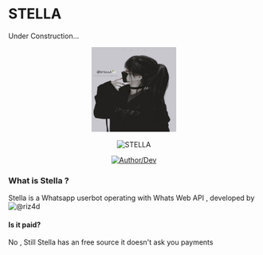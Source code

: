 # STELLA

Under Construction...
<div align="center">
  <img border-radius: 15px src="https://github.com/riz4d/stella/blob/main/stella-req/stella.jpg" width="170" height="170"/>
  <p align="center">
<a><img title="STELLA" src="https://img.shields.io/badge/STELLA-rizad/stella?color=black&style=for-the-badge&logo=stella"></a>
</p>
  <p align="center">
<a href="https://github.com/riz4d"><img title="Author/Dev" src="https://img.shields.io/badge/Author/Dev-rizad/stella?color=black&style=for-the-badge&logo=github"></a>
</p>
  </div>
  
### What is Stella ?
  Stella is a Whatsapp userbot operating with Whats Web API , developed by ![@riz4d](https://github.com/riz4d)
  
#### Is it paid?

 No , Still Stella has an free source it doesn't ask you payments


